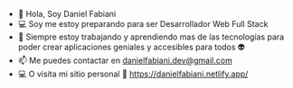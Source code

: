 - 👋 Hola, Soy Daniel Fabiani
- 💻 Soy me estoy preparando para ser Desarrollador Web Full Stack
- 👀 Siempre estoy trabajando y aprendiendo mas de las tecnologías para poder crear aplicaciones geniales y accesibles para todos 👽
- 📫 Me puedes contactar en danielfabiani.dev@gmail.com
- 💻 O visita mi sitio personal 🤜 https://danielfabiani.netlify.app/
